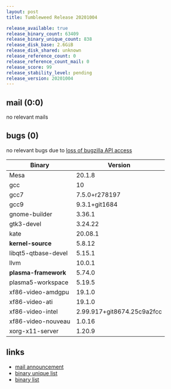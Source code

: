 ```yaml
---
layout: post
title: Tumbleweed Release 20201004

release_available: true
release_binary_count: 63409
release_binary_unique_count: 838
release_disk_base: 2.6GiB
release_disk_shared: unknown
release_reference_count: 0
release_reference_count_mail: 0
release_score: 99
release_stability_level: pending
release_version: 20201004
---
```


## mail (0:0)

no relevant mails

## bugs (0)

<!--more-->

no relevant bugs due to [loss of bugzilla API access](https://bugzilla.opensuse.org/show_bug.cgi?id=1157722)

Binary | Version
--- | ---
Mesa | 20.1.8
gcc | 10
gcc7 | 7.5.0+r278197
gcc9 | 9.3.1+git1684
gnome-builder | 3.36.1
gtk3-devel | 3.24.22
kate | 20.08.1
**kernel-source** | 5.8.12
libqt5-qtbase-devel | 5.15.1
llvm | 10.0.1
**plasma-framework** | 5.74.0
plasma5-workspace | 5.19.5
xf86-video-amdgpu | 19.1.0
xf86-video-ati | 19.1.0
xf86-video-intel | 2.99.917+git8674.25c9a2fcc
xf86-video-nouveau | 1.0.16
xorg-x11-server | 1.20.9

## links

- [mail announcement](https://lists.opensuse.org/opensuse-factory/2020-10/msg00023.html)
- [binary unique list](http://download.opensuse.org/history/20201004/rpm.unique.list)
- [binary list](http://download.opensuse.org/history/20201004/rpm.list)
